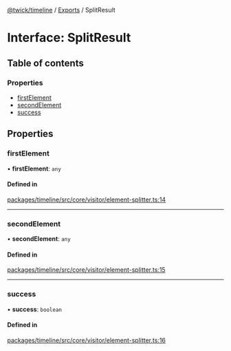 [@twick/timeline](../README.md) / [Exports](../modules.md) / SplitResult

# Interface: SplitResult

## Table of contents

### Properties

- [firstElement](SplitResult.md#firstelement)
- [secondElement](SplitResult.md#secondelement)
- [success](SplitResult.md#success)

## Properties

### firstElement

• **firstElement**: `any`

#### Defined in

[packages/timeline/src/core/visitor/element-splitter.ts:14](https://github.com/ncounterspecialist/twick/blob/076b5b2d4006b7835e1bf4168731258cbc34771f/packages/timeline/src/core/visitor/element-splitter.ts#L14)

___

### secondElement

• **secondElement**: `any`

#### Defined in

[packages/timeline/src/core/visitor/element-splitter.ts:15](https://github.com/ncounterspecialist/twick/blob/076b5b2d4006b7835e1bf4168731258cbc34771f/packages/timeline/src/core/visitor/element-splitter.ts#L15)

___

### success

• **success**: `boolean`

#### Defined in

[packages/timeline/src/core/visitor/element-splitter.ts:16](https://github.com/ncounterspecialist/twick/blob/076b5b2d4006b7835e1bf4168731258cbc34771f/packages/timeline/src/core/visitor/element-splitter.ts#L16)
